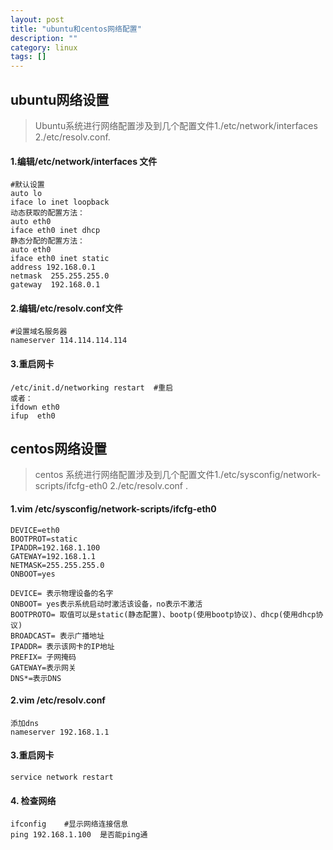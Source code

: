 ```yaml
---
layout: post
title: "ubuntu和centos网络配置"
description: ""
category: linux
tags: []
---
```


## ubuntu网络设置

> Ubuntu系统进行网络配置涉及到几个配置文件1./etc/network/interfaces   2./etc/resolv.conf.

#### 1.编辑/etc/network/interfaces 文件
```
#默认设置
auto lo
iface lo inet loopback
动态获取的配置方法：
auto eth0
iface eth0 inet dhcp
静态分配的配置方法：
auto eth0
iface eth0 inet static
address 192.168.0.1
netmask  255.255.255.0
gateway  192.168.0.1
```

#### 2.编辑/etc/resolv.conf文件
```
#设置域名服务器
nameserver 114.114.114.114
```

#### 3.重启网卡
```
/etc/init.d/networking restart  #重启
或者：
ifdown eth0
ifup  eth0
```

## centos网络设置

> centos 系统进行网络配置涉及到几个配置文件1./etc/sysconfig/network-scripts/ifcfg-eth0  2./etc/resolv.conf .

#### 1.vim /etc/sysconfig/network-scripts/ifcfg-eth0
```
DEVICE=eth0
BOOTPROT=static
IPADDR=192.168.1.100
GATEWAY=192.168.1.1
NETMASK=255.255.255.0
ONBOOT=yes
```
```
DEVICE= 表示物理设备的名字
ONBOOT= yes表示系统启动时激活该设备，no表示不激活
BOOTPROTO= 取值可以是static(静态配置)、bootp(使用bootp协议)、dhcp(使用dhcp协议)
BROADCAST= 表示广播地址
IPADDR= 表示该网卡的IP地址
PREFIX= 子网掩码
GATEWAY=表示网关
DNS*=表示DNS
```

#### 2.vim /etc/resolv.conf
```
添加dns
nameserver 192.168.1.1
```

#### 3.重启网卡
```
service network restart
```

#### 4. 检查网络
```
ifconfig    #显示网络连接信息
ping 192.168.1.100  是否能ping通

```